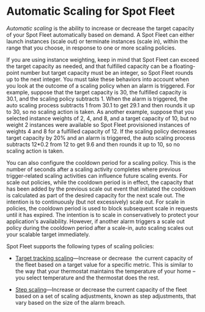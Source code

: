 # Automatic Scaling for Spot Fleet<a name="spot-fleet-automatic-scaling"></a>

*Automatic scaling* is the ability to increase or decrease the target capacity of your Spot Fleet automatically based on demand\. A Spot Fleet can either launch instances \(scale out\) or terminate instances \(scale in\), within the range that you choose, in response to one or more scaling policies\.

If you are using instance weighting, keep in mind that Spot Fleet can exceed the target capacity as needed, and that fulfilled capacity can be a floating\-point number but target capacity must be an integer, so Spot Fleet rounds up to the next integer\. You must take these behaviors into account when you look at the outcome of a scaling policy when an alarm is triggered\. For example, suppose that the target capacity is 30, the fulfilled capacity is 30\.1, and the scaling policy subtracts 1\. When the alarm is triggered, the auto scaling process subtracts 1 from 30\.1 to get 29\.1 and then rounds it up to 30, so no scaling action is taken\. As another example, suppose that you selected instance weights of 2, 4, and 8, and a target capacity of 10, but no weight 2 instances were available so Spot Fleet provisioned instances of weights 4 and 8 for a fulfilled capacity of 12\. If the scaling policy decreases target capacity by 20% and an alarm is triggered, the auto scaling process subtracts 12\*0\.2 from 12 to get 9\.6 and then rounds it up to 10, so no scaling action is taken\.

You can also configure the cooldown period for a scaling policy\. This is the number of seconds after a scaling activity completes where previous trigger\-related scaling activities can influence future scaling events\. For scale out policies, while the cooldown period is in effect, the capacity that has been added by the previous scale out event that initiated the cooldown is calculated as part of the desired capacity for the next scale out\. The intention is to continuously \(but not excessively\) scale out\. For scale in policies, the cooldown period is used to block subsequent scale in requests until it has expired\. The intention is to scale in conservatively to protect your application's availability\. However, if another alarm triggers a scale out policy during the cooldown period after a scale\-in, auto scaling scales out your scalable target immediately\.

Spot Fleet supports the following types of scaling policies:

+ [Target tracking scaling](spot-fleet-target-tracking.md)—Increase or decrease  the current capacity of the fleet based on a target value for a specific metric\. This is similar to the way that your thermostat maintains the temperature of your home – you select temperature and the thermostat does the rest\.

+ [Step scaling](spot-fleet-step-scaling.md)—Increase or decrease the current capacity of the fleet based on a set of scaling adjustments, known as step adjustments, that vary based on the size of the alarm breach\.